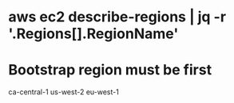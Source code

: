 # aws ec2 describe-regions | jq -r '.Regions[].RegionName'
# Bootstrap region must be first
ca-central-1
us-west-2
eu-west-1